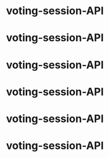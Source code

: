 # voting-session-API
# voting-session-API
# voting-session-API
# voting-session-API
# voting-session-API
# voting-session-API
